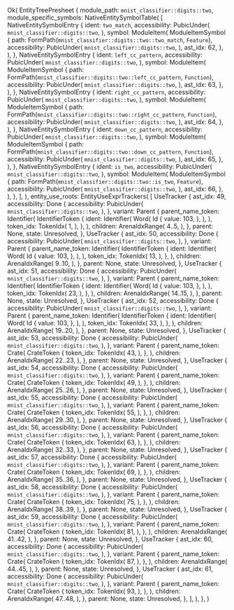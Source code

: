 Ok(
    EntityTreePresheet {
        module_path: `mnist_classifier::digits::two`,
        module_specific_symbols: NativeEntitySymbolTable(
            [
                NativeEntitySymbolEntry {
                    ident: `two_match`,
                    accessibility: PubicUnder(
                        `mnist_classifier::digits::two`,
                    ),
                    symbol: ModuleItem(
                        ModuleItemSymbol {
                            path: FormPath(`mnist_classifier::digits::two::two_match`, `Feature`),
                            accessibility: PubicUnder(
                                `mnist_classifier::digits::two`,
                            ),
                            ast_idx: 62,
                        },
                    ),
                },
                NativeEntitySymbolEntry {
                    ident: `left_cc_pattern`,
                    accessibility: PubicUnder(
                        `mnist_classifier::digits::two`,
                    ),
                    symbol: ModuleItem(
                        ModuleItemSymbol {
                            path: FormPath(`mnist_classifier::digits::two::left_cc_pattern`, `Function`),
                            accessibility: PubicUnder(
                                `mnist_classifier::digits::two`,
                            ),
                            ast_idx: 63,
                        },
                    ),
                },
                NativeEntitySymbolEntry {
                    ident: `right_cc_pattern`,
                    accessibility: PubicUnder(
                        `mnist_classifier::digits::two`,
                    ),
                    symbol: ModuleItem(
                        ModuleItemSymbol {
                            path: FormPath(`mnist_classifier::digits::two::right_cc_pattern`, `Function`),
                            accessibility: PubicUnder(
                                `mnist_classifier::digits::two`,
                            ),
                            ast_idx: 64,
                        },
                    ),
                },
                NativeEntitySymbolEntry {
                    ident: `down_cc_pattern`,
                    accessibility: PubicUnder(
                        `mnist_classifier::digits::two`,
                    ),
                    symbol: ModuleItem(
                        ModuleItemSymbol {
                            path: FormPath(`mnist_classifier::digits::two::down_cc_pattern`, `Function`),
                            accessibility: PubicUnder(
                                `mnist_classifier::digits::two`,
                            ),
                            ast_idx: 65,
                        },
                    ),
                },
                NativeEntitySymbolEntry {
                    ident: `is_two`,
                    accessibility: PubicUnder(
                        `mnist_classifier::digits::two`,
                    ),
                    symbol: ModuleItem(
                        ModuleItemSymbol {
                            path: FormPath(`mnist_classifier::digits::two::is_two`, `Feature`),
                            accessibility: PubicUnder(
                                `mnist_classifier::digits::two`,
                            ),
                            ast_idx: 66,
                        },
                    ),
                },
            ],
        ),
        entity_use_roots: EntityUseExprTrackers(
            [
                UseTracker {
                    ast_idx: 49,
                    accessibility: Done {
                        accessibility: PubicUnder(
                            `mnist_classifier::digits::two`,
                        ),
                    },
                    variant: Parent {
                        parent_name_token: Identifier(
                            IdentifierToken {
                                ident: Identifier(
                                    Word(
                                        Id {
                                            value: 103,
                                        },
                                    ),
                                ),
                                token_idx: TokenIdx(
                                    1,
                                ),
                            },
                        ),
                        children: ArenaIdxRange(
                            4..5,
                        ),
                    },
                    parent: None,
                    state: Unresolved,
                },
                UseTracker {
                    ast_idx: 50,
                    accessibility: Done {
                        accessibility: PubicUnder(
                            `mnist_classifier::digits::two`,
                        ),
                    },
                    variant: Parent {
                        parent_name_token: Identifier(
                            IdentifierToken {
                                ident: Identifier(
                                    Word(
                                        Id {
                                            value: 103,
                                        },
                                    ),
                                ),
                                token_idx: TokenIdx(
                                    13,
                                ),
                            },
                        ),
                        children: ArenaIdxRange(
                            9..10,
                        ),
                    },
                    parent: None,
                    state: Unresolved,
                },
                UseTracker {
                    ast_idx: 51,
                    accessibility: Done {
                        accessibility: PubicUnder(
                            `mnist_classifier::digits::two`,
                        ),
                    },
                    variant: Parent {
                        parent_name_token: Identifier(
                            IdentifierToken {
                                ident: Identifier(
                                    Word(
                                        Id {
                                            value: 103,
                                        },
                                    ),
                                ),
                                token_idx: TokenIdx(
                                    23,
                                ),
                            },
                        ),
                        children: ArenaIdxRange(
                            14..15,
                        ),
                    },
                    parent: None,
                    state: Unresolved,
                },
                UseTracker {
                    ast_idx: 52,
                    accessibility: Done {
                        accessibility: PubicUnder(
                            `mnist_classifier::digits::two`,
                        ),
                    },
                    variant: Parent {
                        parent_name_token: Identifier(
                            IdentifierToken {
                                ident: Identifier(
                                    Word(
                                        Id {
                                            value: 103,
                                        },
                                    ),
                                ),
                                token_idx: TokenIdx(
                                    33,
                                ),
                            },
                        ),
                        children: ArenaIdxRange(
                            19..20,
                        ),
                    },
                    parent: None,
                    state: Unresolved,
                },
                UseTracker {
                    ast_idx: 53,
                    accessibility: Done {
                        accessibility: PubicUnder(
                            `mnist_classifier::digits::two`,
                        ),
                    },
                    variant: Parent {
                        parent_name_token: Crate(
                            CrateToken {
                                token_idx: TokenIdx(
                                    43,
                                ),
                            },
                        ),
                        children: ArenaIdxRange(
                            22..23,
                        ),
                    },
                    parent: None,
                    state: Unresolved,
                },
                UseTracker {
                    ast_idx: 54,
                    accessibility: Done {
                        accessibility: PubicUnder(
                            `mnist_classifier::digits::two`,
                        ),
                    },
                    variant: Parent {
                        parent_name_token: Crate(
                            CrateToken {
                                token_idx: TokenIdx(
                                    49,
                                ),
                            },
                        ),
                        children: ArenaIdxRange(
                            25..26,
                        ),
                    },
                    parent: None,
                    state: Unresolved,
                },
                UseTracker {
                    ast_idx: 55,
                    accessibility: Done {
                        accessibility: PubicUnder(
                            `mnist_classifier::digits::two`,
                        ),
                    },
                    variant: Parent {
                        parent_name_token: Crate(
                            CrateToken {
                                token_idx: TokenIdx(
                                    55,
                                ),
                            },
                        ),
                        children: ArenaIdxRange(
                            29..30,
                        ),
                    },
                    parent: None,
                    state: Unresolved,
                },
                UseTracker {
                    ast_idx: 56,
                    accessibility: Done {
                        accessibility: PubicUnder(
                            `mnist_classifier::digits::two`,
                        ),
                    },
                    variant: Parent {
                        parent_name_token: Crate(
                            CrateToken {
                                token_idx: TokenIdx(
                                    63,
                                ),
                            },
                        ),
                        children: ArenaIdxRange(
                            32..33,
                        ),
                    },
                    parent: None,
                    state: Unresolved,
                },
                UseTracker {
                    ast_idx: 57,
                    accessibility: Done {
                        accessibility: PubicUnder(
                            `mnist_classifier::digits::two`,
                        ),
                    },
                    variant: Parent {
                        parent_name_token: Crate(
                            CrateToken {
                                token_idx: TokenIdx(
                                    69,
                                ),
                            },
                        ),
                        children: ArenaIdxRange(
                            35..36,
                        ),
                    },
                    parent: None,
                    state: Unresolved,
                },
                UseTracker {
                    ast_idx: 58,
                    accessibility: Done {
                        accessibility: PubicUnder(
                            `mnist_classifier::digits::two`,
                        ),
                    },
                    variant: Parent {
                        parent_name_token: Crate(
                            CrateToken {
                                token_idx: TokenIdx(
                                    75,
                                ),
                            },
                        ),
                        children: ArenaIdxRange(
                            38..39,
                        ),
                    },
                    parent: None,
                    state: Unresolved,
                },
                UseTracker {
                    ast_idx: 59,
                    accessibility: Done {
                        accessibility: PubicUnder(
                            `mnist_classifier::digits::two`,
                        ),
                    },
                    variant: Parent {
                        parent_name_token: Crate(
                            CrateToken {
                                token_idx: TokenIdx(
                                    81,
                                ),
                            },
                        ),
                        children: ArenaIdxRange(
                            41..42,
                        ),
                    },
                    parent: None,
                    state: Unresolved,
                },
                UseTracker {
                    ast_idx: 60,
                    accessibility: Done {
                        accessibility: PubicUnder(
                            `mnist_classifier::digits::two`,
                        ),
                    },
                    variant: Parent {
                        parent_name_token: Crate(
                            CrateToken {
                                token_idx: TokenIdx(
                                    87,
                                ),
                            },
                        ),
                        children: ArenaIdxRange(
                            44..45,
                        ),
                    },
                    parent: None,
                    state: Unresolved,
                },
                UseTracker {
                    ast_idx: 61,
                    accessibility: Done {
                        accessibility: PubicUnder(
                            `mnist_classifier::digits::two`,
                        ),
                    },
                    variant: Parent {
                        parent_name_token: Crate(
                            CrateToken {
                                token_idx: TokenIdx(
                                    93,
                                ),
                            },
                        ),
                        children: ArenaIdxRange(
                            47..48,
                        ),
                    },
                    parent: None,
                    state: Unresolved,
                },
            ],
        ),
    },
)
